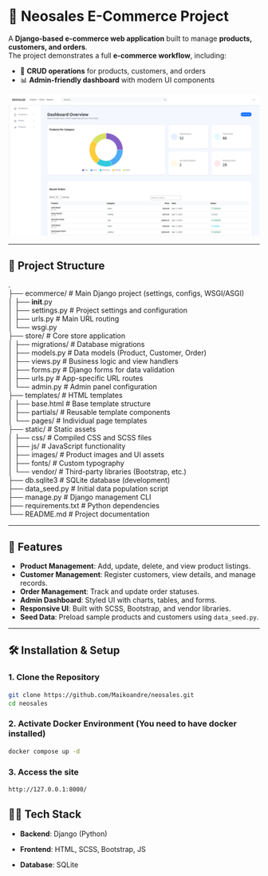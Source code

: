# 🛒 Neosales E-Commerce Project

A **Django-based e-commerce web application** built to manage **products, customers, and orders**.  
The project demonstrates a full **e-commerce workflow**, including:

- 📝 **CRUD operations** for products, customers, and orders  
- 📊 **Admin-friendly dashboard** with modern UI components  

![Dashboard Screenshot](./static/assets/images/neosales01.png)

---

## 📂 Project Structure


.<br>
├── ecommerce/                 # Main Django project (settings, configs, WSGI/ASGI)<br>
│   ├── __init__.py<br>
│   ├── settings.py           # Project settings and configuration<br>
│   ├── urls.py               # Main URL routing<br>
│   └── wsgi.py<br>
├── store/                     # Core store application<br>
│   ├── migrations/           # Database migrations<br>
│   ├── models.py             # Data models (Product, Customer, Order)<br>
│   ├── views.py              # Business logic and view handlers<br>
│   ├── forms.py              # Django forms for data validation<br>
│   ├── urls.py               # App-specific URL routes<br>
│   └── admin.py              # Admin panel configuration<br>
├── templates/                 # HTML templates<br>
│   ├── base.html             # Base template structure<br>
│   ├── partials/             # Reusable template components<br>
│   └── pages/                # Individual page templates<br>
├── static/                    # Static assets<br>
│   ├── css/                  # Compiled CSS and SCSS files<br>
│   ├── js/                   # JavaScript functionality<br>
│   ├── images/               # Product images and UI assets<br>
│   ├── fonts/                # Custom typography<br>
│   └── vendor/               # Third-party libraries (Bootstrap, etc.)<br>
├── db.sqlite3                # SQLite database (development)<br>
├── data_seed.py              # Initial data population script<br>
├── manage.py                 # Django management CLI<br>
├── requirements.txt          # Python dependencies<br>
└── README.md                 # Project documentation<br>


---

## 🚀 Features

- **Product Management**: Add, update, delete, and view product listings.  
- **Customer Management**: Register customers, view details, and manage records.  
- **Order Management**: Track and update order statuses.  
- **Admin Dashboard**: Styled UI with charts, tables, and forms.  
- **Responsive UI**: Built with SCSS, Bootstrap, and vendor libraries.  
- **Seed Data**: Preload sample products and customers using `data_seed.py`.  

---

## 🛠️ Installation & Setup

### 1. Clone the Repository
```bash
git clone https://github.com/Maikoandre/neosales.git
cd neosales
```

### 2. Activate Docker Environment (You need to have docker installed)
```bash
docker compose up -d
```

### 3. Access the site
```bash
http://127.0.0.1:8000/
```

## 🧑‍💻 Tech Stack

- **Backend**: Django (Python)

- **Frontend**: HTML, SCSS, Bootstrap, JS

- **Database**: SQLite


